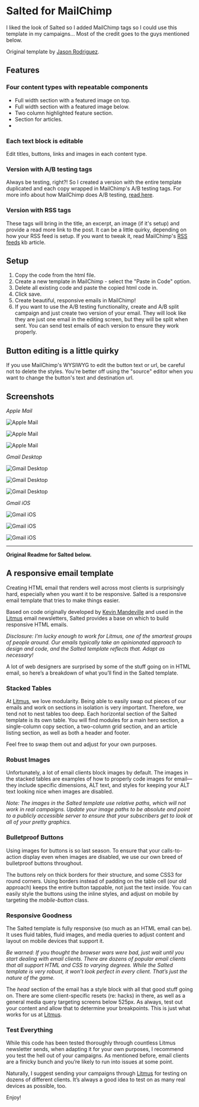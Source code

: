 # Salted for MailChimp

I liked the look of Salted so I added MailChimp tags so I could use this template in my campaigns... Most of the credit goes to the guys mentioned below.

Original template by [Jason Rodriguez](https://github.com/rodriguezcommaj/salted).

## Features 

### Four content types with repeatable components

* Full width section with a featured image on top.
* Full width section with a featured image below.
* Two column highlighted feature section.
* Section for articles.
* 

### Each text block is editable
Edit titles, buttons, links and images in each content type.

### Version with A/B testing tags
Always be testing, right?! So I created a version with the entire template duplicated and each copy wrapped in MailChimp's A/B testing tags. For more info about how MailChimp does A/B testing, [read here](http://kb.mailchimp.com/campaigns/ab-split/getting-started-with-a-b-split-campaigns).

### Version with RSS tags
These tags will bring in the title, an excerpt, an image (if it's setup) and provide a read more link to the post. It can be a little quirky, depending on how your RSS feed is setup. If you want to tweak it, read MailChimp's [RSS feeds](http://kb.mailchimp.com/merge-tags/rss-merge-tags) kb article.

## Setup 
1. Copy the code from the html file.
2. Create a new template in MailChimp - select the "Paste in Code" option. 
3. Delete all existing code and paste the copied html code in.
4. Click save.
5. Create beautiful, responsive emails in MailChimp!
6. If you want to use the A/B testing functionality, create and A/B split campaign and just create two version of your email. They will look like they are just one email in the editing screen, but they will be split when sent. You can send test emails of each version to ensure they work properly.

## Button editing is a little quirky

If you use MailChimp's WYSIWYG to edit the button text or url, be careful not to delete the styles. You're better off using the "source" editor when you want to change the button's text and destination url.

## Screenshots

*Apple Mail*

![Apple Mail](https://github.com/ciaranmahoney/salted/blob/master/screenshots/apple-mail1.PNG "apple mail")

![Apple Mail](https://github.com/ciaranmahoney/salted/blob/master/screenshots/apple-mail3.PNG "apple mail")

![Apple Mail](https://github.com/ciaranmahoney/salted/blob/master/screenshots/apple-mail4.PNG "apple mail")

*Gmail Desktop*

![Gmail Desktop](https://github.com/ciaranmahoney/salted/blob/master/screenshots/gmail-desktop1.png "Gmail desktop")

![Gmail Desktop](https://github.com/ciaranmahoney/salted/blob/master/screenshots/gmail-desktop2.png "Gmail desktop")

![Gmail Desktop](https://github.com/ciaranmahoney/salted/blob/master/screenshots/gmail-desktop3.png "Gmail desktop")

*Gmail iOS*

![Gmail iOS](https://github.com/ciaranmahoney/salted/blob/master/screenshots/gmail-ios1.PNG "Gmail iOS")

![Gmail iOS](https://github.com/ciaranmahoney/salted/blob/master/screenshots/gmail-ios2.PNG "Gmail iOS")

![Gmail iOS](https://github.com/ciaranmahoney/salted/blob/master/screenshots/gmail-ios3.PNG "Gmail iOS")

---
**Original Readme for Salted below.**

## A responsive email template

Creating HTML email that renders well across most clients is surprisingly hard, especially when you want it to be responsive. Salted is a responsive email template that tries to make things easier.

Based on code originally developed by [Kevin Mandeville](http://twitter.com/KEVINgotbounce) and used in the [Litmus](http://litmus.com) email newsletters, Salted provides a base on which to build responsive HTML emails.

*Disclosure: I’m lucky enough to work for Litmus, one of the smartest groups of people around. Our emails typically take an opinionated approach to design and code, and the Salted template reflects that. Adapt as necessary!*

A lot of web designers are surprised by some of the stuff going on in HTML email, so here’s a breakdown of what you’ll find in the Salted template.

### Stacked Tables

At [Litmus](http://litmus.com), we love modularity. Being able to easily swap out pieces of our emails and work on sections in isolation is very important. Therefore, we tend not to nest tables too deep. Each horizontal section of the Salted template is its own table. You will find modules for a main hero section,  a single-column copy section, a two-column grid section, and an article listing section, as well as both a header and footer.

Feel free to swap them out and adjust for your own purposes.

### Robust Images

Unfortunately, a lot of email clients block images by default. The images in the stacked tables are examples of how to properly code images for email—they include specific dimensions, ALT text, and styles for keeping your ALT text looking nice when images are disabled.

*Note: The images in the Salted template use relative paths, which will not work in real campaigns. Update your image paths to be absolute and point to a publicly accessible server to ensure that your subscribers get to look at all of your pretty graphics.*

### Bulletproof Buttons

Using images for buttons is so last season. To ensure that your calls-to-action display even when images are disabled, we use our own breed of bulletproof buttons throughout.

The buttons rely on thick borders for their structure, and some CSS3 for round corners. Using borders instead of padding on the table cell (our old approach) keeps the entire button tappable, not just the text inside. You can easily style the buttons using the inline styles, and adjust on mobile by targeting the *mobile-button* class.

### Responsive Goodness

The Salted template is fully responsive (so much as an HTML email can be). It uses fluid tables, fluid images, and media queries to adjust content and layout on mobile devices that support it.

*Be warned: If you thought the browser wars were bad, just wait until you start dealing with email clients. There are dozens of popular email clients that all support HTML and CSS to varying degrees. While the Salted template is very robust, it won’t look perfect in every client. That’s just the nature of the game.*

The *head* section of the email has a style block with all that good stuff going on. There are some client-specific resets (re: hacks) in there, as well as a general media query targeting screens below 525px. As always, test out your content and allow that to determine your breakpoints. This is just what works for us at [Litmus](http://litmus.com).

### Test Everything

While this code has been tested thoroughly through countless Litmus newsletter sends, when adapting it for your own purposes, I recommend you test the hell out of your campaigns. As mentioned before, email clients are a finicky bunch and you’re likely to run into issues at some point.

Naturally, I suggest sending your campaigns through [Litmus](http://litmus.com) for testing on dozens of different clients. It’s always a good idea to test on as many real devices as possible, too.

Enjoy!

